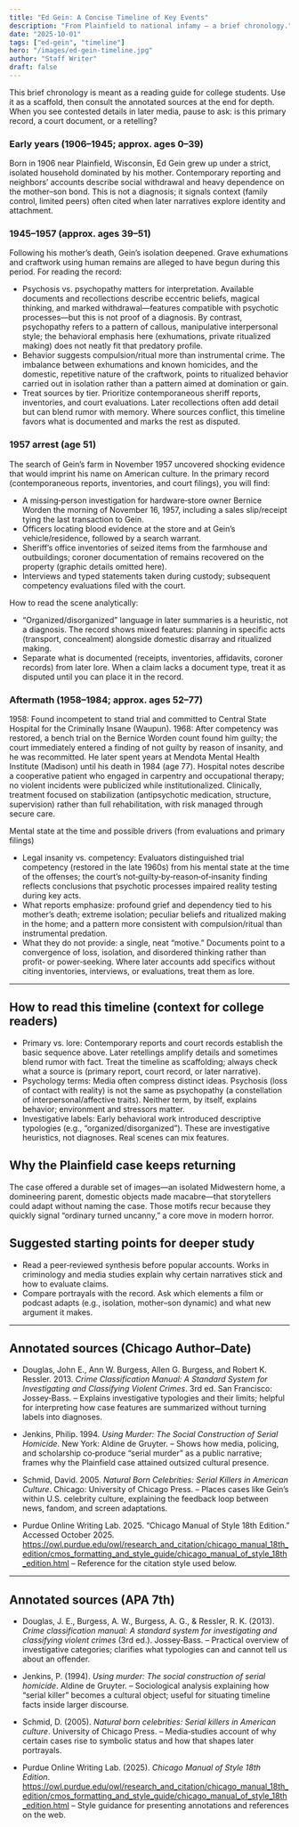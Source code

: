 ```yaml
---
title: "Ed Gein: A Concise Timeline of Key Events"
description: "From Plainfield to national infamy — a brief chronology."
date: "2025-10-01"
tags: ["ed-gein", "timeline"]
hero: "/images/ed-gein-timeline.jpg"
author: "Staff Writer"
draft: false
---
```


This brief chronology is meant as a reading guide for college students. Use it as a scaffold, then consult the annotated sources at the end for depth. When you see contested details in later media, pause to ask: is this primary record, a court document, or a retelling?

### Early years (1906–1945; approx. ages 0–39)
Born in 1906 near Plainfield, Wisconsin, Ed Gein grew up under a strict, isolated household dominated by his mother. Contemporary reporting and neighbors’ accounts describe social withdrawal and heavy dependence on the mother–son bond. This is not a diagnosis; it signals context (family control, limited peers) often cited when later narratives explore identity and attachment.

### 1945–1957 (approx. ages 39–51)
Following his mother’s death, Gein’s isolation deepened. Grave exhumations and craftwork using human remains are alleged to have begun during this period. For reading the record:

- Psychosis vs. psychopathy matters for interpretation. Available documents and recollections describe eccentric beliefs, magical thinking, and marked withdrawal—features compatible with psychotic processes—but this is not proof of a diagnosis. By contrast, psychopathy refers to a pattern of callous, manipulative interpersonal style; the behavioral emphasis here (exhumations, private ritualized making) does not neatly fit that predatory profile.
- Behavior suggests compulsion/ritual more than instrumental crime. The imbalance between exhumations and known homicides, and the domestic, repetitive nature of the craftwork, points to ritualized behavior carried out in isolation rather than a pattern aimed at domination or gain.
- Treat sources by tier. Prioritize contemporaneous sheriff reports, inventories, and court evaluations. Later recollections often add detail but can blend rumor with memory. Where sources conflict, this timeline favors what is documented and marks the rest as disputed.

### 1957 arrest (age 51)
The search of Gein’s farm in November 1957 uncovered shocking evidence that would imprint his name on American culture. In the primary record (contemporaneous reports, inventories, and court filings), you will find:

- A missing‑person investigation for hardware‑store owner Bernice Worden the morning of November 16, 1957, including a sales slip/receipt tying the last transaction to Gein.
- Officers locating blood evidence at the store and at Gein’s vehicle/residence, followed by a search warrant.
- Sheriff’s office inventories of seized items from the farmhouse and outbuildings; coroner documentation of remains recovered on the property (graphic details omitted here).
- Interviews and typed statements taken during custody; subsequent competency evaluations filed with the court.

How to read the scene analytically:
- “Organized/disorganized” language in later summaries is a heuristic, not a diagnosis. The record shows mixed features: planning in specific acts (transport, concealment) alongside domestic disarray and ritualized making.
- Separate what is documented (receipts, inventories, affidavits, coroner records) from later lore. When a claim lacks a document type, treat it as disputed until you can place it in the record.

### Aftermath (1958–1984; approx. ages 52–77)
1958: Found incompetent to stand trial and committed to Central State Hospital for the Criminally Insane (Waupun). 1968: After competency was restored, a bench trial on the Bernice Worden count found him guilty; the court immediately entered a finding of not guilty by reason of insanity, and he was recommitted. He later spent years at Mendota Mental Health Institute (Madison) until his death in 1984 (age 77). Hospital notes describe a cooperative patient who engaged in carpentry and occupational therapy; no violent incidents were publicized while institutionalized. Clinically, treatment focused on stabilization (antipsychotic medication, structure, supervision) rather than full rehabilitation, with risk managed through secure care.

Mental state at the time and possible drivers (from evaluations and primary filings)

- Legal insanity vs. competency: Evaluators distinguished trial competency (restored in the late 1960s) from his mental state at the time of the offenses; the court’s not‑guilty‑by‑reason‑of‑insanity finding reflects conclusions that psychotic processes impaired reality testing during key acts.
- What reports emphasize: profound grief and dependency tied to his mother’s death; extreme isolation; peculiar beliefs and ritualized making in the home; and a pattern more consistent with compulsion/ritual than instrumental predation.
- What they do not provide: a single, neat “motive.” Documents point to a convergence of loss, isolation, and disordered thinking rather than profit‑ or power‑seeking. Where later accounts add specifics without citing inventories, interviews, or evaluations, treat them as lore.



---

## How to read this timeline (context for college readers)

- Primary vs. lore: Contemporary reports and court records establish the basic sequence above. Later retellings amplify details and sometimes blend rumor with fact. Treat the timeline as scaffolding; always check what a source is (primary report, court record, or later narrative).
- Psychology terms: Media often compress distinct ideas. Psychosis (loss of contact with reality) is not the same as psychopathy (a constellation of interpersonal/affective traits). Neither term, by itself, explains behavior; environment and stressors matter.
- Investigative labels: Early behavioral work introduced descriptive typologies (e.g., “organized/disorganized”). These are investigative heuristics, not diagnoses. Real scenes can mix features.

## Why the Plainfield case keeps returning

The case offered a durable set of images—an isolated Midwestern home, a domineering parent, domestic objects made macabre—that storytellers could adapt without naming the case. Those motifs recur because they quickly signal “ordinary turned uncanny,” a core move in modern horror.

## Suggested starting points for deeper study

- Read a peer‑reviewed synthesis before popular accounts. Works in criminology and media studies explain why certain narratives stick and how to evaluate claims.
- Compare portrayals with the record. Ask which elements a film or podcast adapts (e.g., isolation, mother–son dynamic) and what new argument it makes.

---

<div class="annotations">

## Annotated sources (Chicago Author–Date)

- Douglas, John E., Ann W. Burgess, Allen G. Burgess, and Robert K. Ressler. 2013. *Crime Classification Manual: A Standard System for Investigating and Classifying Violent Crimes*. 3rd ed. San Francisco: Jossey‑Bass.
  – Explains investigative typologies and their limits; helpful for interpreting how case features are summarized without turning labels into diagnoses.

- Jenkins, Philip. 1994. *Using Murder: The Social Construction of Serial Homicide*. New York: Aldine de Gruyter.
  – Shows how media, policing, and scholarship co‑produce “serial murder” as a public narrative; frames why the Plainfield case attained outsized cultural presence.

- Schmid, David. 2005. *Natural Born Celebrities: Serial Killers in American Culture*. Chicago: University of Chicago Press.
  – Places cases like Gein’s within U.S. celebrity culture, explaining the feedback loop between news, fandom, and screen adaptations.

- Purdue Online Writing Lab. 2025. “Chicago Manual of Style 18th Edition.” Accessed October 2025. https://owl.purdue.edu/owl/research_and_citation/chicago_manual_18th_edition/cmos_formatting_and_style_guide/chicago_manual_of_style_18th_edition.html
  – Reference for the citation style used below.

---

## Annotated sources (APA 7th)

- Douglas, J. E., Burgess, A. W., Burgess, A. G., & Ressler, R. K. (2013). *Crime classification manual: A standard system for investigating and classifying violent crimes* (3rd ed.). Jossey‑Bass.
  – Practical overview of investigative categories; clarifies what typologies can and cannot tell us about an offender.

- Jenkins, P. (1994). *Using murder: The social construction of serial homicide*. Aldine de Gruyter.
  – Sociological analysis explaining how “serial killer” becomes a cultural object; useful for situating timeline facts inside larger discourse.

- Schmid, D. (2005). *Natural born celebrities: Serial killers in American culture*. University of Chicago Press.
  – Media‑studies account of why certain cases rise to symbolic status and how that shapes later portrayals.

- Purdue Online Writing Lab. (2025). *Chicago Manual of Style 18th Edition*. https://owl.purdue.edu/owl/research_and_citation/chicago_manual_18th_edition/cmos_formatting_and_style_guide/chicago_manual_of_style_18th_edition.html
  – Style guidance for presenting annotations and references on the web.

</div>


